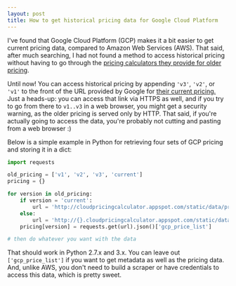 ```yaml
---
layout: post
title: How to get historical pricing data for Google Cloud Platform
---
```

I've found that Google Cloud Platform (GCP) makes it a bit easier to get current 
pricing data, compared to Amazon Web Services (AWS). That said, after much searching, 
I had not found a method to access historical pricing without having to go through the 
<a href="http://v3.cloudpricingcalculator.appspot.com/">pricing calculators they provide for older pricing</a>.  

Until now! You can access historical pricing by appending `'v3'`, `'v2'`, or `'v1'` to the front of the URL 
provided by Google for <a href="http://cloudpricingcalculator.appspot.com/static/data/pricelist.json">their current pricing.</a> 
Just a heads-up: you can access that link via HTTPS as well, and if you try to 
go from there to `v1..v3` in a web browser, you might get a security warning, as the older pricing 
is served only by HTTP. That said, if you're actually going to access the data, you're probably 
not cutting and pasting from a web browser :)  

Below is a simple example in Python for retrieving four sets of GCP pricing and storing it in a dict:  

```python
import requests

old_pricing = ['v1', 'v2', 'v3', 'current']
pricing = {}

for version in old_pricing:
    if version = 'current':
        url = 'http://cloudpricingcalculator.appspot.com/static/data/pricelist.json'
    else:
        url = 'http://{}.cloudpricingcalculator.appspot.com/static/data/pricelist.json'.format(version)
    pricing[version] = requests.get(url).json()['gcp_price_list']

# then do whatever you want with the data 
```

That should work in Python 2.7.x and 3.x.  You can leave out `['gcp_price_list']` 
if you want to get metadata as well as the pricing data. And, unlike AWS, 
you don't need to build a scraper or have credentials to access this data, which is pretty sweet.